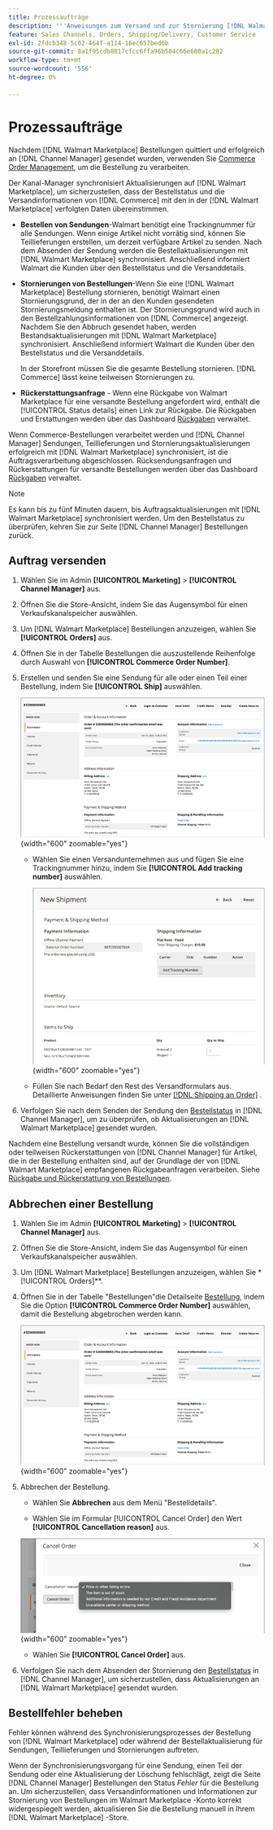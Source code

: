 ```yaml
---
title: Prozessaufträge
description: '''Anweisungen zum Versand und zur Stornierung [!DNL Walmart Marketplace] von Bestellungen von Adobe Commerce und Magento Open Source''.'
feature: Sales Channels, Orders, Shipping/Delivery, Customer Service
exl-id: 2fdcb348-5c02-464f-a114-16ec657bed6b
source-git-commit: 8a1f95cdb8817cfcc6ffa96b584c66e680a1c282
workflow-type: tm+mt
source-wordcount: '556'
ht-degree: 0%

---
```


# Prozessaufträge

Nachdem [!DNL Walmart Marketplace] Bestellungen quittiert und erfolgreich an [!DNL Channel Manager] gesendet wurden, verwenden Sie [Commerce Order Management](https://experienceleague.adobe.com/docs/commerce-admin/stores-sales/order-management/orders/orders.html#orders-workspace), um die Bestellung zu verarbeiten.

Der Kanal-Manager synchronisiert Aktualisierungen auf [!DNL Walmart Marketplace], um sicherzustellen, dass der Bestellstatus und die Versandinformationen von [!DNL Commerce] mit den in der [!DNL Walmart Marketplace] verfolgten Daten übereinstimmen.

* **Bestellen von Sendungen**-Walmart benötigt eine Trackingnummer für alle Sendungen. Wenn einige Artikel nicht vorrätig sind, können Sie Teillieferungen erstellen, um derzeit verfügbare Artikel zu senden. Nach dem Absenden der Sendung werden die Bestellaktualisierungen mit [!DNL Walmart Marketplace] synchronisiert. Anschließend informiert Walmart die Kunden über den Bestellstatus und die Versanddetails.

* **Stornierungen von Bestellungen**-Wenn Sie eine [!DNL Walmart Marketplace] Bestellung stornieren, benötigt Walmart einen Stornierungsgrund, der in der an den Kunden gesendeten Stornierungsmeldung enthalten ist. Der Stornierungsgrund wird auch in den Bestellzahlungsinformationen von [!DNL Commerce] angezeigt. Nachdem Sie den Abbruch gesendet haben, werden Bestandsaktualisierungen mit [!DNL Walmart Marketplace] synchronisiert. Anschließend informiert Walmart die Kunden über den Bestellstatus und die Versanddetails.

  In der Storefront müssen Sie die gesamte Bestellung stornieren. [!DNL Commerce] lässt keine teilweisen Stornierungen zu.

* **Rückerstattungsanfrage** - Wenn eine Rückgabe von Walmart Marketplace für eine versandte Bestellung angefordert wird, enthält die [!UICONTROL Status details] einen Link zur Rückgabe. Die Rückgaben und Erstattungen werden über das Dashboard [Rückgaben](return-refund-orders.md) verwaltet.

Wenn Commerce-Bestellungen verarbeitet werden und [!DNL Channel Manager] Sendungen, Teillieferungen und Stornierungsaktualisierungen erfolgreich mit [!DNL Walmart Marketplace] synchronisiert, ist die Auftragsverarbeitung abgeschlossen. Rücksendungsanfragen und Rückerstattungen für versandte Bestellungen werden über das Dashboard [Rückgaben](return-refund-orders.md) verwaltet.

>[!NOTE]
>
> Es kann bis zu fünf Minuten dauern, bis Auftragsaktualisierungen mit [!DNL Walmart Marketplace] synchronisiert werden. Um den Bestellstatus zu überprüfen, kehren Sie zur Seite [!DNL Channel Manager] Bestellungen zurück.

## Auftrag versenden

1. Wählen Sie im Admin **[!UICONTROL Marketing]** > **[!UICONTROL Channel Manager]** aus.

1. Öffnen Sie die Store-Ansicht, indem Sie das Augensymbol für einen Verkaufskanalspeicher auswählen.

1. Um [!DNL Walmart Marketplace] Bestellungen anzuzeigen, wählen Sie **[!UICONTROL Orders]** aus.

1. Öffnen Sie in der Tabelle Bestellungen die auszustellende Reihenfolge durch Auswahl von **[!UICONTROL Commerce Order Number]**.

1. Erstellen und senden Sie eine Sendung für alle oder einen Teil einer Bestellung, indem Sie **[!UICONTROL Ship]** auswählen.

   ![Commerce Bestelldetailansicht für eine [!DNL Walmart Marketplace] Bestellung](assets/order-detail-with-external-order-id.png){width="600" zoomable="yes"}

   * Wählen Sie einen Versandunternehmen aus und fügen Sie eine Trackingnummer hinzu, indem Sie **[!UICONTROL Add tracking number]** auswählen.

     ![Commerce Bestelldetailansicht für eine [!DNL Walmart Marketplace] Bestellung](assets/order-shipment-add-tracking-number.png){width="600" zoomable="yes"}

   * Füllen Sie nach Bedarf den Rest des Versandformulars aus. Detaillierte Anweisungen finden Sie unter [[!DNL Shipping an Order]](https://experienceleague.adobe.com/docs/commerce-admin/stores-sales/order-management/orders/order-ship.html) .

1. Verfolgen Sie nach dem Senden der Sendung den [Bestellstatus](manage-orders.md#about-order-status) in [!DNL Channel Manager], um zu überprüfen, ob Aktualisierungen an [!DNL Walmart Marketplace] gesendet wurden.

Nachdem eine Bestellung versandt wurde, können Sie die vollständigen oder teilweisen Rückerstattungen von [!DNL Channel Manager] für Artikel, die in der Bestellung enthalten sind, auf der Grundlage der von [!DNL Walmart Marketplace] empfangenen Rückgabeanfragen verarbeiten. Siehe [Rückgabe und Rückerstattung von Bestellungen](return-refund-orders.md).

## Abbrechen einer Bestellung

1. Wählen Sie im Admin **[!UICONTROL Marketing]** > **[!UICONTROL Channel Manager]** aus.

1. Öffnen Sie die Store-Ansicht, indem Sie das Augensymbol für einen Verkaufskanalspeicher auswählen.

1. Um [!DNL Walmart Marketplace] Bestellungen anzuzeigen, wählen Sie *[!UICONTROL Orders]**.

1. Öffnen Sie in der Tabelle &quot;Bestellungen&quot;die Detailseite [Bestellung](manage-orders.md#view-order-detail), indem Sie die Option **[!UICONTROL Commerce Order Number]** auswählen, damit die Bestellung abgebrochen werden kann.

   ![Commerce Bestelldetailansicht für eine [!DNL Walmart Marketplace]Bestellung](assets/order-detail-with-external-order-id.png){width="600" zoomable="yes"}

1. Abbrechen der Bestellung.

   * Wählen Sie **Abbrechen** aus dem Menü &quot;Bestelldetails&quot;.

   * Wählen Sie im Formular [!UICONTROL Cancel Order] den Wert **[!UICONTROL Cancellation reason]** aus.

   ![Commerce Bestelldetailansicht für eine [!DNL Walmart Marketplace] Bestellung](assets/cancel-order-reason-selector.png){width="600" zoomable="yes"}

   * Wählen Sie **[!UICONTROL Cancel Order]** aus.

1. Verfolgen Sie nach dem Absenden der Stornierung den [Bestellstatus](manage-orders.md#about-order-status) in [!DNL Channel Manager], um sicherzustellen, dass Aktualisierungen an [!DNL Walmart Marketplace] gesendet wurden.

## Bestellfehler beheben

Fehler können während des Synchronisierungsprozesses der Bestellung von [!DNL Walmart Marketplace] oder während der Bestellaktualisierung für Sendungen, Teillieferungen und Stornierungen auftreten.

Wenn der Synchronisierungsvorgang für eine Sendung, einen Teil der Sendung oder eine Aktualisierung der Löschung fehlschlägt, zeigt die Seite [!DNL Channel Manager] Bestellungen den Status _Fehler_ für die Bestellung an. Um sicherzustellen, dass Versandinformationen und Informationen zur Stornierung von Bestellungen im Walmart Marketplace -Konto korrekt widergespiegelt werden, aktualisieren Sie die Bestellung manuell in Ihrem [!DNL Walmart Marketplace] -Store.


